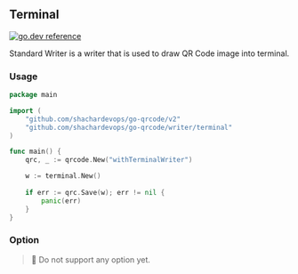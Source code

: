 ## Terminal 

[![go.dev reference](https://img.shields.io/badge/go.dev-reference-007d9c?logo=go&logoColor=white&style=flat-square)](https://pkg.go.dev/github.com/shachardevops/go-qrcode/writer/standard)

Standard Writer is a writer that is used to draw QR Code image into terminal.

### Usage

```go
package main

import (
	"github.com/shachardevops/go-qrcode/v2"
	"github.com/shachardevops/go-qrcode/writer/terminal"
)

func main() {
	qrc, _ := qrcode.New("withTerminalWriter")

	w := terminal.New()
	
	if err := qrc.Save(w); err != nil {
		panic(err)
	}
}
```

### Option

> 🤪 Do not support any option yet.